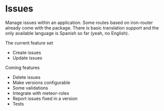 # Issues

Manage issues within an application. Some routes based on iron-router already come with the package. There is basic translation support and the only available language is Spanish so far (yeah, no English).

The current feature set 

* Create issues
* Update issues

Coming features

* Delete issues
* Make versions configurable
* Some validations
* Integrate with meteor-roles
* Report issues fixed in a version
* Tests